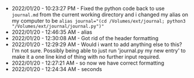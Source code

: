 * 2022/01/20 - 10:23:27 PM - Fixed the python code back to use ``journal.md`` from the current working directory and i changed my alias on my computer to be ``alias journal="(cd /Volumes/ext/journal; python3 "/Volumes/ext/journal/journal.py")"``
* 2022/01/20 - 12:46:35 AM - alias
* 2022/01/20 - 12:30:08 AM - Got rid of the header formatting
* 2022/01/20 - 12:29:29 AM - Would i want to add anything else to this? I'm not sure. Possibly being able to just run 'journal.py my new entry' to make it a one line kind of thing with no further input required.
* 2022/01/20 - 12:27:21 AM - so now we have correct formatting
* 2022/01/20 - 12:24:34 AM - seconds
